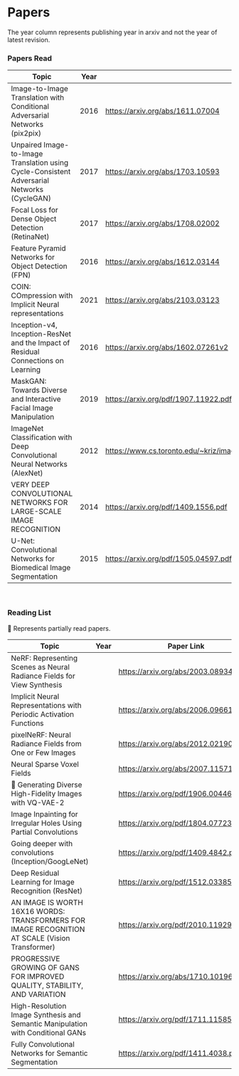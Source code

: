 # Papers

The year column represents publishing year in arxiv and not the year of latest revision.

### Papers Read

| Topic | Year | Paper Link |
| --- | --- | --- |
| Image-to-Image Translation with Conditional Adversarial Networks (pix2pix) | 2016 | https://arxiv.org/abs/1611.07004 |
| Unpaired Image-to-Image Translation using Cycle-Consistent Adversarial Networks (CycleGAN) | 2017 | https://arxiv.org/abs/1703.10593 |
| Focal Loss for Dense Object Detection (RetinaNet) | 2017 | https://arxiv.org/abs/1708.02002 |
| Feature Pyramid Networks for Object Detection (FPN) | 2016 | https://arxiv.org/abs/1612.03144 |
| COIN: COmpression with Implicit Neural representations | 2021 | https://arxiv.org/abs/2103.03123 |
| Inception-v4, Inception-ResNet and the Impact of Residual Connections on Learning | 2016 | https://arxiv.org/abs/1602.07261v2 |
| MaskGAN: Towards Diverse and Interactive Facial Image Manipulation | 2019 | https://arxiv.org/pdf/1907.11922.pdf |
| ImageNet Classification with Deep Convolutional Neural Networks (AlexNet) | 2012 | https://www.cs.toronto.edu/~kriz/imagenet_classification_with_deep_convolutional.pdf |
| VERY DEEP CONVOLUTIONAL NETWORKS FOR LARGE-SCALE IMAGE RECOGNITION | 2014 | https://arxiv.org/pdf/1409.1556.pdf |
| U-Net: Convolutional Networks for Biomedical Image Segmentation | 2015 | https://arxiv.org/pdf/1505.04597.pdf |

<!-- 
|  |  |  | 
-->

<br>

### Reading List

:blue_book: Represents partially read papers.


| Topic | Year | Paper Link |
| --- | --- | --- |
| NeRF: Representing Scenes as Neural Radiance Fields for View Synthesis |  | https://arxiv.org/abs/2003.08934 |
| Implicit Neural Representations with Periodic Activation Functions |  | https://arxiv.org/abs/2006.09661 |
| pixelNeRF: Neural Radiance Fields from One or Few Images |  | https://arxiv.org/abs/2012.02190 |
| Neural Sparse Voxel Fields |  | https://arxiv.org/abs/2007.11571 |
| :blue_book: Generating Diverse High-Fidelity Images with VQ-VAE-2 |  | https://arxiv.org/pdf/1906.00446v1.pdf |
| Image Inpainting for Irregular Holes Using Partial Convolutions |  | https://arxiv.org/pdf/1804.07723.pdf |
| Going deeper with convolutions (Inception/GoogLeNet) |  | https://arxiv.org/pdf/1409.4842.pdf |
| Deep Residual Learning for Image Recognition (ResNet) |  | https://arxiv.org/pdf/1512.03385.pdf |
| AN IMAGE IS WORTH 16X16 WORDS: TRANSFORMERS FOR IMAGE RECOGNITION AT SCALE (Vision Transformer) |  | https://arxiv.org/pdf/2010.11929.pdf |
| PROGRESSIVE GROWING OF GANS FOR IMPROVED QUALITY, STABILITY, AND VARIATION |  | https://arxiv.org/abs/1710.10196 | 
| High-Resolution Image Synthesis and Semantic Manipulation with Conditional GANs |  | https://arxiv.org/pdf/1711.11585.pdf |
| Fully Convolutional Networks for Semantic Segmentation |  | https://arxiv.org/pdf/1411.4038.pdf | 
